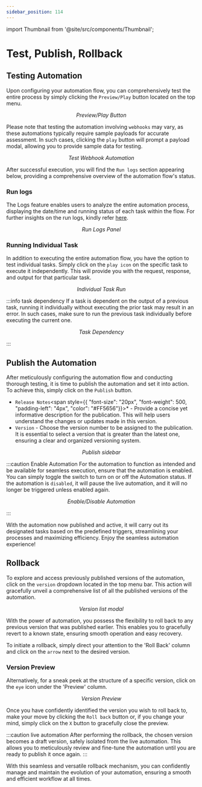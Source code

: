 ```yaml
---
sidebar_position: 114
---
```


import Thumbnail from '@site/src/components/Thumbnail';

# Test, Publish, Rollback

## Testing Automation

Upon configuring your automation flow, you can comprehensively test the entire process by simply clicking the `Preview/Play` button located on the top menu.

<figure>
  <Thumbnail src="/img/automation/test-publish-rollback/test.png" alt="Preview/Play Button" width='70%'/>
  <figcaption align = "center"><i>Preview/Play Button</i></figcaption>
</figure>

Please note that testing the automation involving `webhooks` may vary, as these automations typically require sample payloads for accurate assessment. In such cases, clicking the `play` button will prompt a payload modal, allowing you to provide sample data for testing.

<figure>
  <Thumbnail src="/img/automation/webhook/test.png" alt="Test Webhook Automation" width='70%'/>
  <figcaption align = "center"><i>Test Webhook Automation</i></figcaption>
</figure>


After successful execution, you will find the `Run logs` section appearing below, providing a comprehensive overview of the automation flow's status.

### Run logs

The Logs feature enables users to analyze the entire automation process, displaying the date/time and running status of each task within the flow. For further insights on the run logs, kindly refer [here](/automations_run_logs).

<figure>
  <Thumbnail src="/img/automation/test-publish-rollback/log-panel.png" alt="Run Logs Panel" width='80%'/>
  <figcaption align = "center"><i>Run Logs Panel</i></figcaption>
</figure>

### Running Individual Task

In addition to executing the entire automation flow, you have the option to test individual tasks. Simply click on the `play icon` on the specific task to execute it independently. This will provide you with the request, response, and output for that particular task.

<figure>
  <Thumbnail src="/img/automation/test-publish-rollback/individual-task-run.png" alt="Individual Task Run" width='50%'/>
  <figcaption align = "center"><i>Individual Task Run</i></figcaption>
</figure>

:::info task dependency
If a task is dependent on the output of a previous task, running it individually without executing the prior task may result in an error. In such cases, make sure to run the previous task individually before executing the current one.
<figure>
  <Thumbnail src="/img/automation/test-publish-rollback/task-dependency.png" alt="Task Dependency" width='50%'/>
  <figcaption align = "center"><i>Task Dependency</i></figcaption>
</figure>
:::

## Publish the Automation

After meticulously configuring the automation flow and conducting thorough testing, it is time to publish the automation and set it into action. To achieve this, simply click on the `Publish` button.

- `Release Notes`<span style={{ "font-size": "20px", "font-weight": 500, "padding-left": "4px", "color": "#FF5656"}}>*</span> - Provide a concise yet informative description for the publication. This will help users understand the changes or updates made in this version.
- `Version` - Choose the version number to be assigned to the publication. It is essential to select a version that is greater than the latest one, ensuring a clear and organized versioning system.

<figure>
  <Thumbnail src="/img/automation/test-publish-rollback/publish-sidebar.png" alt="Publish sidebar" width='70%'/>
  <figcaption align = "center"><i>Publish sidebar</i></figcaption>
</figure>

:::caution Enable Automation
For the automation to function as intended and be available for seamless execution, ensure that the automation is enabled. You can simply toggle the switch to turn on or off the Automation status. If the automation is `disabled`, it will pause the live automation, and it will no longer be triggered unless enabled again.

<figure>
  <Thumbnail src="/img/automation/test-publish-rollback/enable-automation.png" alt="Enable/Disable Automation" width='70%'/>
  <figcaption align = "center"><i>Enable/Disable Automation</i></figcaption>
</figure>
:::

With the automation now published and active, it will carry out its designated tasks based on the predefined triggers, streamlining your processes and maximizing efficiency. Enjoy the seamless automation experience!

## Rollback

To explore and access previously published versions of the automation, click on the `version` dropdown located in the top menu bar. This action will gracefully unveil a comprehensive list of all the published versions of the automation.

<figure>
  <Thumbnail src="/img/automation/test-publish-rollback/version-modal.png" alt="Version Modal" width='70%'/>
  <figcaption align = "center"><i>Version list modal</i></figcaption>
</figure>

With the power of automation, you possess the flexibility to roll back to any previous version that was published earlier. This enables you to gracefully revert to a known state, ensuring smooth operation and easy recovery.

To initiate a rollback, simply direct your attention to the 'Roll Back' column and click on the `arrow` next to the desired version. 

### Version Preview

Alternatively, for a sneak peek at the structure of a specific version, click on the `eye` icon under the 'Preview' column.

<figure>
  <Thumbnail src="/img/automation/test-publish-rollback/version-preview.png" alt="Version Preview" width='80%'/>
  <figcaption align = "center"><i>Version Preview</i></figcaption>
</figure>

Once you have confidently identified the version you wish to roll back to, make your move by clicking the `Roll back` button or, if you change your mind, simply click on the `X` button to gracefully close the preview.

:::caution live automation
 After performing the rollback, the chosen version becomes a draft version, safely isolated from the live automation. This allows you to meticulously review and fine-tune the automation until you are ready to publish it once again.
:::

With this seamless and versatile rollback mechanism, you can confidently manage and maintain the evolution of your automation, ensuring a smooth and efficient workflow at all times.